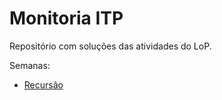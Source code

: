 # Monitoria ITP

Repositório com soluções das atividades do LoP.

Semanas:
- [Recursão](semanas/recursao/README.md)
